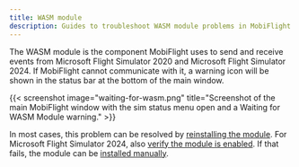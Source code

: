 ```yaml
---
title: WASM module
description: Guides to troubleshoot WASM module problems in MobiFlight.
---
```


The WASM module is the component MobiFlight uses to send and receive events from Microsoft Flight Simulator 2020 and Microsoft Flight Simulator 2024. If MobiFlight cannot communicate with it, a warning icon will be shown in the status bar at the bottom of the main window.

{{< screenshot image="waiting-for-wasm.png" title="Screenshot of the main MobiFlight window with the sim status menu open and a Waiting for WASM Module warning." >}}

In most cases, this problem can be resolved by [reinstalling the module](/guides/wasm-module/wasm-reinstall/). For Microsoft Flight Simulator 2024, also [verify the module is enabled](/guides/wasm-module/enable-in-msfs2024). If that fails, the module can be [installed manually](/guides/wasm-module/wasm-manual-install/).
